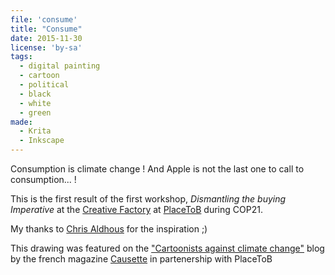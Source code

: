 ```yaml
---
file: 'consume'
title: "Consume"
date: 2015-11-30
license: 'by-sa'
tags:
  - digital painting
  - cartoon
  - political
  - black
  - white
  - green
made:
  - Krita
  - Inkscape
---
```


Consumption is climate change !
And Apple is not the last one to call to consumption... !

This is the first result of the first workshop, *Dismantling the buying Imperative* at the [Creative Factory](http://www.placetob.org/on-site/the-creative-factory/) at [PlaceToB](http://www.placetob.org) during COP21.

My thanks to [Chris Aldhous](http://foreverswarm.org/) for the inspiration ;)

This drawing was featured on the ["Cartoonists against climate change"](http://cartoonscop21.tumblr.com/) blog by the french magazine [Causette](https://www.causette.fr/) in partenership with PlaceToB
